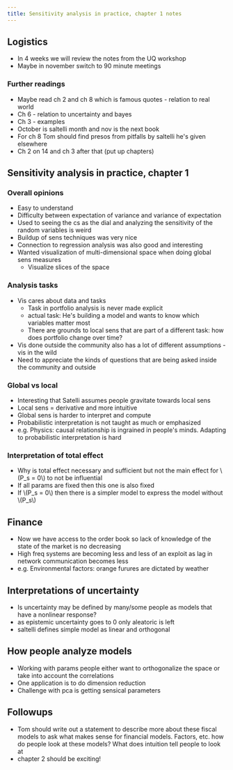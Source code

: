 ```yaml
---
title: Sensitivity analysis in practice, chapter 1 notes
---
```


## Logistics

* In 4 weeks we will review the notes from the UQ workshop
* Maybe in november switch to 90 minute meetings

### Further readings
* Maybe read ch 2 and ch 8 which is famous quotes - relation to real world
* Ch 6 - relation to uncertainty and bayes
* Ch 3 - examples
* October is saltelli month and nov is the next book
* For ch 8 Tom should find presos from pitfalls by saltelli
  he's given elsewhere
* Ch 2 on 14 and ch 3 after that (put up chapters)

## Sensitivity analysis in practice, chapter 1

### Overall opinions

* Easy to understand
* Difficulty between expectation of variance and variance of expectation
* Used to seeing the cs as the dial and analyzing the sensitivity of the
  random variables is weird
* Buildup of sens techniques was very nice
* Connection to regression analysis was also good and interesting
* Wanted visualization of multi-dimensional space when doing global
  sens measures
    * Visualize slices of the space

### Analysis tasks

* Vis cares about data and tasks
    * Task in portfolio analysis is never made explicit
    * actual task: He's building a model and wants to know which
      variables matter most
    * There are grounds to local sens that are part of a different task:
      how does portfolio change over time?
* Vis done outside the community also has a lot of different
  assumptions - vis in the wild
* Need to appreciate the kinds of questions that are being asked
  inside the community and outside

### Global vs local

* Interesting that Satelli assumes people gravitate towards local sens
* Local sens = derivative and more intuitive
* Global sens is harder to interpret and compute
* Probabilistic interpretation is not taught as much or emphasized
* e.g. Physics: causal relationship is ingrained in people's minds. Adapting
  to probabilistic interpretation is hard

### Interpretation of total effect

* Why is total effect necessary and sufficient but not the main effect for
  \\(P_s = 0\\) to not be influential
* If all params are fixed then this one is also fixed
* If \\(P_s = 0\\) then there is a simpler model to express the model
  without \\(P_s\\)

## Finance

* Now we have access to the order book so lack of knowledge of the state of
  the market is no decreasing
* High freq systems are becoming less and less of an exploit as lag in
  network communication becomes less
* e.g. Environmental factors: orange furures are dictated by weather

## Interpretations of uncertainty

* Is uncertainty may be defined by many/some people as models that
  have a nonlinear response?
* as epistemic uncertainty goes to 0 only aleatoric is left
* saltelli defines simple model as linear and orthogonal

## How people analyze models

* Working with params people either want to orthogonalize the space or take
  into account the correlations
* One application is to do dimension reduction
* Challenge with pca is getting sensical parameters

## Followups

* Tom should write out a statement to describe more about these fiscal
  models to ask what makes sense for financial models. Factors, etc.  how
  do people look at these models? What does intuition tell people to look at
* chapter 2 should be exciting!
